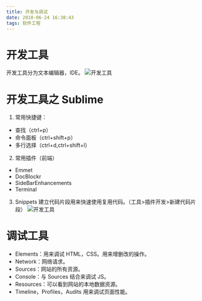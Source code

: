```yaml
---
title: 开发与调试
date: 2018-06-24 16:38:43
tags: 软件工程
---
```

# 开发工具
开发工具分为文本编辑器，IDE。
![开发工具](图1.PNG)

# 开发工具之 Sublime
1. 常用快捷键：
- 查找（ctrl+p）
- 命令面板（ctrl+shift+p）
- 多行选择（ctrl+d,ctrl+shift+l）

2. 常用插件（前端）
- Emmet
- DocBlockr
- SideBarEnhancements
- Terminal

3. Snippets
建立代码片段用来快速使用复用代码。（工具>插件开发>新建代码片段）
![开发工具](图2.PNG)

# 调试工具
- Elements：用来调试 HTML，CSS。用来增删改的操作。
- Network：网络请求。
- Sources：网站的所有资源。
- Console：与 Sources 结合来调试 JS。
- Resources：可以看到网站的本地数据资源。
- Timeline，Profiles，Audits 用来调试页面性能。